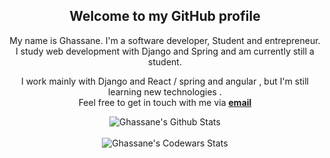 <div align="center">
<h2>Welcome to my GitHub profile</h2>
</div>

<div align="center">

My name is Ghassane. I'm a software developer, Student and entrepreneur. <br /> I study web development with Django and Spring and am currently still a student.
</div>

<div align="center">

I work mainly with Django and React / spring and angular , but I'm still learning new technologies . <br>
Feel free to get in touch with me via <a href="ghassane20a@gmail.com"><b>email</b></a>


</div>

<div align="center">

<img align="center" src="https://github-readme-stats.vercel.app/api?username=ghassanee&&show_icons=true&title_color=161e2e&icon_color=31c48d&text_color=4b5563&bg_color=f4f5f7" alt="Ghassane's Github Stats">
</div>
<br/>
<div align="center" >
<img align="center" src="https://www.codewars.com/users/GhassaneAb/badges/large" alt="Ghassane's Codewars Stats">
  
  </div>
  </div>
